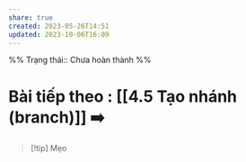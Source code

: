 ```yaml
---
share: true
created: 2023-05-26T14:51
updated: 2023-10-06T16:09
---
```

%%
Trạng thái:: Chưa hoàn thành
%%
# Bài tiếp theo : [[4.5 Tạo nhánh (branch)]] ➡️

> [!tip] Mẹo

